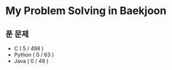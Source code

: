 # My Problem Solving in Baekjoon

## 푼 문제 
 * C ( 5 / 498 )
 * Python ( 0 / 63 )
 * Java ( 0 / 48 )
 